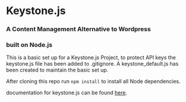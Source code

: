# Keystone.js
### A Content Management Alternative to Wordpress
### built on Node.js

This is a basic set up for a Keystone.js Project, to protect API keys the keystone.js
file has been added to .gitignore. A keystone_default.js has been created to maintain
the basic set up.

After cloning this repo run `npm install` to install all Node dependencies.

documentation for keystone.js can be found <a href="http://keystonejs.com/docs/getting-started/">here</a>.
